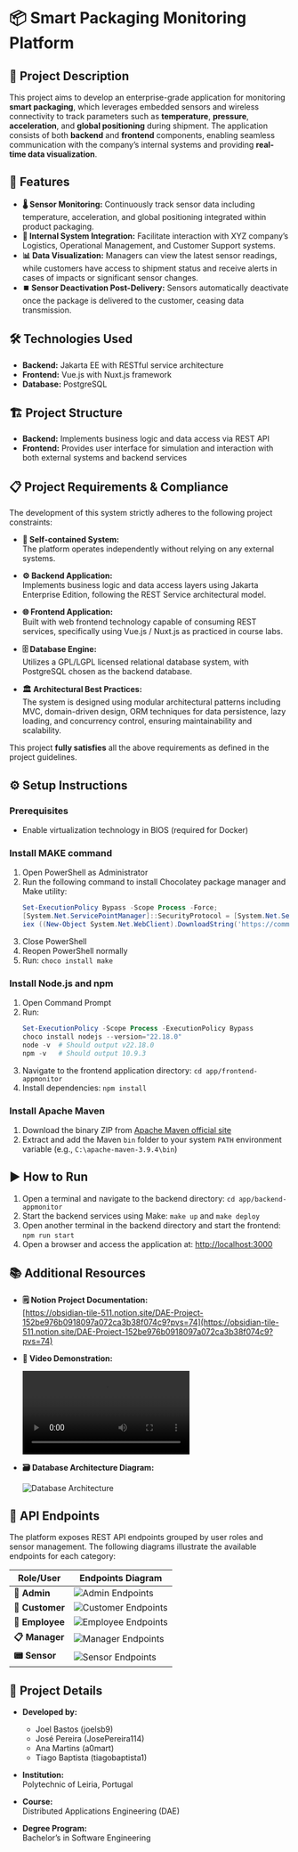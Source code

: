 # 📦 Smart Packaging Monitoring Platform


## 📝 Project Description

This project aims to develop an enterprise-grade application for monitoring **smart packaging**, which leverages embedded sensors and wireless connectivity to track parameters such as **temperature**, **pressure**, **acceleration**, and **global positioning** during shipment. The application consists of both **backend** and **frontend** components, enabling seamless communication with the company’s internal systems and providing **real-time data visualization**.



## 🚀 Features

- **🌡️ Sensor Monitoring:** Continuously track sensor data including temperature, acceleration, and global positioning integrated within product packaging.  
- **🔗 Internal System Integration:** Facilitate interaction with XYZ company’s Logistics, Operational Management, and Customer Support systems.  
- **📊 Data Visualization:** Managers can view the latest sensor readings, while customers have access to shipment status and receive alerts in cases of impacts or significant sensor changes.  
- **⏹️ Sensor Deactivation Post-Delivery:** Sensors automatically deactivate once the package is delivered to the customer, ceasing data transmission.



## 🛠️ Technologies Used

- **Backend:** Jakarta EE with RESTful service architecture  
- **Frontend:** Vue.js with Nuxt.js framework  
- **Database:** PostgreSQL  



## 🏗️ Project Structure

- **Backend:** Implements business logic and data access via REST API  
- **Frontend:** Provides user interface for simulation and interaction with both external systems and backend services  



## 📋 Project Requirements & Compliance

The development of this system strictly adheres to the following project constraints:

- **🧩 Self-contained System:**  
  The platform operates independently without relying on any external systems.

- **⚙️ Backend Application:**  
  Implements business logic and data access layers using Jakarta Enterprise Edition, following the REST Service architectural model.

- **🌐 Frontend Application:**  
  Built with web frontend technology capable of consuming REST services, specifically using Vue.js / Nuxt.js as practiced in course labs.

- **🗄️ Database Engine:**  
  Utilizes a GPL/LGPL licensed relational database system, with PostgreSQL chosen as the backend database.

- **🏛️ Architectural Best Practices:**  
  The system is designed using modular architectural patterns including MVC, domain-driven design, ORM techniques for data persistence, lazy loading, and concurrency control, ensuring maintainability and scalability.

This project **fully satisfies** all the above requirements as defined in the project guidelines.



## ⚙️ Setup Instructions

### Prerequisites

- Enable virtualization technology in BIOS (required for Docker)  

### Install MAKE command

1. Open PowerShell as Administrator  
2. Run the following command to install Chocolatey package manager and Make utility:  
   ```powershell
   Set-ExecutionPolicy Bypass -Scope Process -Force;
   [System.Net.ServicePointManager]::SecurityProtocol = [System.Net.ServicePointManager]::SecurityProtocol -bor 3072;
   iex ((New-Object System.Net.WebClient).DownloadString('https://community.chocolatey.org/install.ps1'))
   ```  
3. Close PowerShell  
4. Reopen PowerShell normally  
5. Run:  `choco install make`

### Install Node.js and npm

1. Open Command Prompt  
2. Run:  
   ```powershell
   Set-ExecutionPolicy -Scope Process -ExecutionPolicy Bypass
   choco install nodejs --version="22.18.0"
   node -v  # Should output v22.18.0
   npm -v   # Should output 10.9.3
   ```  
3. Navigate to the frontend application directory:  `cd app/frontend-appmonitor`  
4. Install dependencies:  `npm install`

### Install Apache Maven

1. Download the binary ZIP from [Apache Maven official site](https://maven.apache.org/download.cgi)  
2. Extract and add the Maven `bin` folder to your system `PATH` environment variable (e.g., `C:\apache-maven-3.9.4\bin`)  



## ▶️ How to Run

1. Open a terminal and navigate to the backend directory:  `cd app/backend-appmonitor`  
2. Start the backend services using Make:  `make up` and `make deploy`  
3. Open another terminal in the backend directory and start the frontend:  `npm run start`  
4. Open a browser and access the application at:  [http://localhost:3000](http://localhost:3000)



## 📚 Additional Resources

- **🗒️ Notion Project Documentation:**  
  [https://obsidian-tile-511.notion.site/DAE-Project-152be976b0918097a072ca3b38f074c9?pvs=74](https://obsidian-tile-511.notion.site/DAE-Project-152be976b0918097a072ca3b38f074c9?pvs=74)  

- **🎥 Video Demonstration:**  

  ![Video Demonstration](AppMonitor-ExplainatoryVideo.mkv)  

- **🗃️ Database Architecture Diagram:**  

  ![Database Architecture](ClassDiagramSketch.png)


 
## 📡 API Endpoints

The platform exposes REST API endpoints grouped by user roles and sensor management. The following diagrams illustrate the available endpoints for each category:

| Role/User       | Endpoints Diagram               |
|-----------------|--------------------------------|
| **👑 Admin**       | ![Admin Endpoints](Endpoints/Admin_Enpoints.png) |
| **🙋 Customer**    | ![Customer Endpoints](Endpoints/Customer_Endpoints.png) |
| **👷 Employee**    | ![Employee Endpoints](Endpoints/Employee_Endpoints.png) |
| **📋 Manager**     | ![Manager Endpoints](Endpoints/Manager_Endpoints.png) |
| **📟 Sensor**      | ![Sensor Endpoints](Endpoints/Sensor_Enpoints.png) |


## 📅 Project Details

- **Developed by:**  
  - Joel Bastos (joelsb9)  
  - José Pereira (JosePereira114)  
  - Ana Martins (a0mart)  
  - Tiago Baptista (tiagobaptista1)  

- **Institution:**  
  Polytechnic of Leiria, Portugal

- **Course:**  
  Distributed Applications Engineering (DAE)

- **Degree Program:**  
  Bachelor’s in Software Engineering